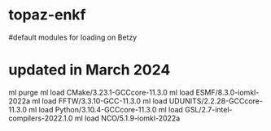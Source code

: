 # topaz-enkf

#default modules for loading on Betzy
# updated in March 2024

ml purge
ml load CMake/3.23.1-GCCcore-11.3.0
ml load ESMF/8.3.0-iomkl-2022a
ml load FFTW/3.3.10-GCC-11.3.0
ml load UDUNITS/2.2.28-GCCcore-11.3.0
ml load Python/3.10.4-GCCcore-11.3.0
ml load GSL/2.7-intel-compilers-2022.1.0
ml load NCO/5.1.9-iomkl-2022a



